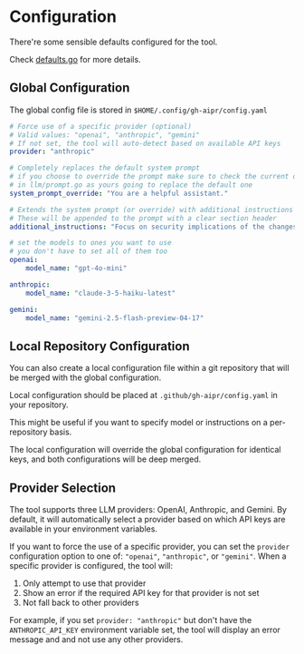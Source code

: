 # Configuration

There're some sensible defaults configured for the tool.

Check [defaults.go](../config/defaults.go) for more details.

## Global Configuration

The global config file is stored in `$HOME/.config/gh-aipr/config.yaml`

```yaml
# Force use of a specific provider (optional)
# Valid values: "openai", "anthropic", "gemini"
# If not set, the tool will auto-detect based on available API keys
provider: "anthropic"

# Completely replaces the default system prompt
# if you choose to override the prompt make sure to check the current one
# in llm/prompt.go as yours going to replace the default one
system_prompt_override: "You are a helpful assistant."

# Extends the system prompt (or override) with additional instructions
# These will be appended to the prompt with a clear section header
additional_instructions: "Focus on security implications of the changes."

# set the models to ones you want to use
# you don't have to set all of them too
openai:
    model_name: "gpt-4o-mini"

anthropic:
    model_name: "claude-3-5-haiku-latest"

gemini:
    model_name: "gemini-2.5-flash-preview-04-17"
```

## Local Repository Configuration

You can also create a local configuration file within a git repository that will be merged with the global configuration. 

Local configuration should be placed at `.github/gh-aipr/config.yaml` in your repository.

This might be useful if you want to specify model or instructions on a per-repository basis.

The local configuration will override the global configuration for identical keys, and both configurations will be deep merged.

## Provider Selection

The tool supports three LLM providers: OpenAI, Anthropic, and Gemini. By default, it will automatically select a provider based on which API keys are available in your environment variables.

If you want to force the use of a specific provider, you can set the `provider` configuration option to one of: `"openai"`, `"anthropic"`, or `"gemini"`. When a specific provider is configured, the tool will:

1. Only attempt to use that provider
2. Show an error if the required API key for that provider is not set
3. Not fall back to other providers

For example, if you set `provider: "anthropic"` but don't have the `ANTHROPIC_API_KEY` environment variable set, the tool will display an error message and and not use any other providers.
